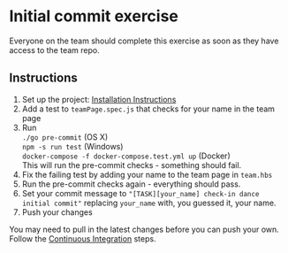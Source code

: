 # Initial commit exercise

Everyone on the team should complete this exercise as soon as they have access to the team repo.

## Instructions

1. Set up the project: [Installation Instructions](https://github.com/twlevelup/watch_edition/wiki/Installation)
2. Add a test to ```teamPage.spec.js``` that checks for your name in the team page
3. Run  
```./go pre-commit``` (OS X)  
```npm -s run test``` (Windows)  
```docker-compose -f docker-compose.test.yml up``` (Docker)  
This will run the pre-commit checks - something should fail.
4. Fix the failing test by adding your name to the team page in ```team.hbs```
5. Run the pre-commit checks again - everything should pass.
6. Set your commit message to ```"[TASK][your_name] check-in dance initial commit"``` replacing ```your_name``` with, you guessed it, your name.
7. Push your changes

You may need to pull in the latest changes before you can push your own. Follow the [Continuous Integration](https://github.com/twlevelup/watch_edition#continuous-integration) steps.

